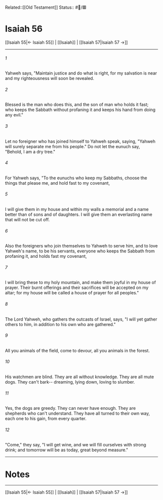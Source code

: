Related::[[Old Testament]]
Status:: #📖/🟥
# Isaiah 56

[[Isaiah 55|← Isaiah 55]] | [[Isaiah]] | [[Isaiah 57|Isaiah 57 →]]
***



###### 1 
Yahweh says, "Maintain justice and do what is right, for my salvation is near and my righteousness will soon be revealed. 

###### 2 
Blessed is the man who does this, and the son of man who holds it fast; who keeps the Sabbath without profaning it and keeps his hand from doing any evil." 

###### 3 
Let no foreigner who has joined himself to Yahweh speak, saying, "Yahweh will surely separate me from his people." Do not let the eunuch say, "Behold, I am a dry tree." 

###### 4 
For Yahweh says, "To the eunuchs who keep my Sabbaths, choose the things that please me, and hold fast to my covenant, 

###### 5 
I will give them in my house and within my walls a memorial and a name better than of sons and of daughters. I will give them an everlasting name that will not be cut off. 

###### 6 
Also the foreigners who join themselves to Yahweh to serve him, and to love Yahweh's name, to be his servants, everyone who keeps the Sabbath from profaning it, and holds fast my covenant, 

###### 7 
I will bring these to my holy mountain, and make them joyful in my house of prayer. Their burnt offerings and their sacrifices will be accepted on my altar; for my house will be called a house of prayer for all peoples." 

###### 8 
The Lord Yahweh, who gathers the outcasts of Israel, says, "I will yet gather others to him, in addition to his own who are gathered." 

###### 9 
All you animals of the field, come to devour, all you animals in the forest. 

###### 10 
His watchmen are blind. They are all without knowledge. They are all mute dogs. They can't bark-- dreaming, lying down, loving to slumber. 

###### 11 
Yes, the dogs are greedy. They can never have enough. They are shepherds who can't understand. They have all turned to their own way, each one to his gain, from every quarter. 

###### 12 
"Come," they say, "I will get wine, and we will fill ourselves with strong drink; and tomorrow will be as today, great beyond measure."

---
# Notes


***
[[Isaiah 55|← Isaiah 55]] | [[Isaiah]] | [[Isaiah 57|Isaiah 57 →]]
